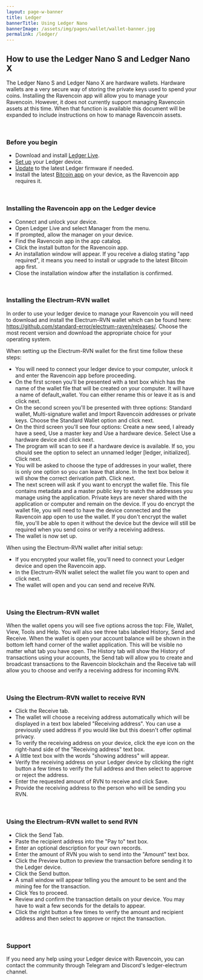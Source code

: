 ```yaml
---
layout: page-w-banner
title: Ledger
bannerTitle: Using Ledger Nano
bannerImage: /assets/img/pages/wallet/wallet-banner.jpg
permalink: /ledger/
---
```


<div class="wrapper mt-16 pb-20">
  <h2>How to use the Ledger Nano S and Ledger Nano X</h2>

  <p>The Ledger Nano S and Ledger Nano X are hardware wallets. Hardware wallets are a very secure way of storing the private keys used to spend your coins. Installing the Ravencoin app will allow you to manage your Ravencoin. However, it does not currently support managing Ravencoin assets at this time. When that function is available this document will be expanded to include instructions on how to manage Ravencoin assets.</p>

  <br>
  <h3>Before you begin</h3>

  <ul>
    <li>Download and install <a href="https://support.ledger.com/hc/en-us/articles/360006395553">Ledger Live</a>.</li>
    <li><a href="https://support.ledger.com/hc/en-us/articles/360006395233">Set up</a> your Ledger device.</li>
    <li><a href="https://support.ledger.com/hc/en-us/articles/360002731113-Update-Ledger-Nano-S-firmware">Update</a> to the latest Ledger firmware if needed.</li>
    <li>Install the latest <a href="https://support.ledger.com/hc/en-us/articles/115005195945">Bitcoin app</a> on your device, as the Ravencoin app requires it.</li>
  </ul>

  <br>
  <h3>Installing the Ravencoin app on the Ledger device</h3>

  <ul>
    <li>Connect and unlock your device.</li>
    <li>Open Ledger Live and select Manager from the menu.</li>
    <li>If prompted, allow the manager on your device.</li>
    <li>Find the Ravencoin app in the app catalog.</li>
    <li>Click the install button for the Ravencoin app.</li>
    <li>An installation window will appear. If you receive a dialog stating "app required", it means you need to install or upgrade to the latest Bitcoin app first.</li>
    <li>Close the installation window after the installation is confirmed.</li>
  </ul>

  <br>
  <h3>Installing the Electrum-RVN wallet</h3>

  <p>In order to use your ledger device to manage your Ravencoin you will need to download and install the Electrum-RVN wallet which can be found here: <a href="https://github.com/standard-error/electrum-raven/releases/">https://github.com/standard-error/electrum-raven/releases/</a>. Choose the most recent version and download the appropriate choice for your operating system.</p>

  <p>When setting up the Electrum-RVN wallet for the first time follow these steps:</p>

  <ul>
    <li>You will need to connect your ledger device to your computer, unlock it and enter the Ravencoin app before proceeding.</li>
    <li>On the first screen you'll be presented with a text box which has the name of the wallet file that will be created on your computer. It will have a name of default_wallet. You can either rename this or leave it as is and click next.</li>
    <li>On the second screen you'll be presented with three options: Standard wallet, Multi-signature wallet and Import Ravencoin addresses or private keys. Choose the Standard Wallet option and click next.</li>
    <li>On the third screen you'll see four options: Create a new seed, I already have a seed, Use a master key and Use a hardware device. Select Use a hardware device and click next.</li>
    <li>The program will scan to see if a hardware device is available. If so, you should see the option to select an unnamed ledger [ledger, initialized]. Click next.</li>
    <li>You will be asked to choose the type of addresses in your wallet, there is only one option so you can leave that alone. In the text box below it will show the correct derivation path. Click next.</li>
    <li>The next screen will ask if you want to encrypt the wallet file. This file contains metadata and a master public key to watch the addresses you manage using the application. Private keys are never shared with the application or computer and remain on the device. If you do encrypt the wallet file, you will need to have the device connected and the Ravencoin app open to use the wallet. If you don't encrypt the wallet file, you'll be able to open it without the device but the device will still be required when you send coins or verify a receiving address.</li>
    <li>The wallet is now set up.</li>
  </ul>

  <p>When using the Electrum-RVN wallet after initial setup:</p>

  <ul>
    <li>If you encrypted your wallet file, you'll need to connect your Ledger device and open the Ravencoin app.</li>
    <li>In the Electrum-RVN wallet select the wallet file you want to open and click next.</li>
    <li>The wallet will open and you can send and receive RVN.</li>
  </ul>

  <br>
  <h3>Using the Electrum-RVN wallet</h3>

  <p>When the wallet opens you will see five options across the top: File, Wallet, View, Tools and Help. You will also see three tabs labeled History, Send and Receive. When the wallet is open your account balance will be shown in the bottom left hand corner of the wallet application. This will be visible no matter what tab you have open. The History tab will show the History of transactions using your accounts, the Send tab will allow you to create and broadcast transactions to the Ravencoin blockchain and the Receive tab will allow you to choose and verify a receiving address for incoming RVN.</p>

  <br>
  <h3>Using the Electrum-RVN wallet to receive RVN</h3>

  <ul>
    <li>Click the Receive tab.</li>
    <li>The wallet will choose a receiving address automatically which will be displayed in a text box labeled "Receiving address". You can use a previously used address if you would like but this doesn't offer optimal privacy.</li>
    <li>To verify the receiving address on your device, click the eye icon on the right-hand side of the "Receiving address" text box.</li>
    <li>A little text box with the words "showing address" will appear.</li>
    <li>Verify the receiving address on your Ledger device by clicking the right button a few times to verify the full address and then select to approve or reject the address.</li>
    <li>Enter the requested amount of RVN to receive and click Save.</li>
    <li>Provide the receiving address to the person who will be sending you RVN.</li>
  </ul>

  <br>
  <h3>Using the Electrum-RVN wallet to send RVN</h3>

  <ul>
    <li>Click the Send Tab.</li>
    <li>Paste the recipient address into the "Pay to" text box.</li>
    <li>Enter an optional description for your own records.</li>
    <li>Enter the amount of RVN you wish to send into the "Amount" text box.</li>
    <li>Click the Preview button to preview the transaction before sending it to the Ledger device.</li>
    <li>Click the Send button.</li>
    <li>A small window will appear telling you the amount to be sent and the mining fee for the transaction.</li>
    <li>Click Yes to proceed.</li>
    <li>Review and confirm the transaction details on your device. You may have to wait a few seconds for the details to appear.</li>
    <li>Click the right button a few times to verify the amount and recipient address and then select to approve or reject the transaction.</li>
  </ul>

  <br>
  <h3>Support</h3>

  <p>If you need any help using your Ledger device with Ravencoin, you can contact the community through Telegram and Discord's ledger-electrum channel.</p>
</div>
